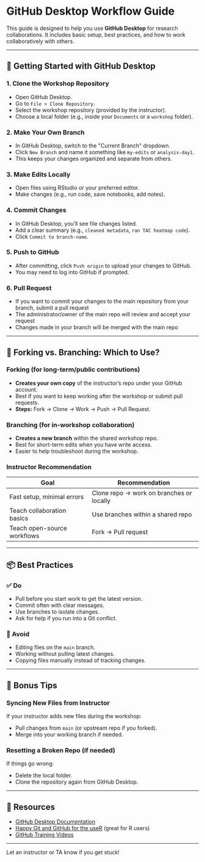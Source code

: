 # GitHub Desktop Workflow Guide

This guide is designed to help you use **GitHub Desktop** for research collaborations. It includes basic setup, best practices, and how to work collaboratively with others.

---

## 🚀 Getting Started with GitHub Desktop

### 1. Clone the Workshop Repository
- Open GitHub Desktop.
- Go to `File > Clone Repository`.
- Select the workshop repository (provided by the instructor).
- Choose a local folder (e.g., inside your `Documents` or a `workshop` folder).

### 2. Make Your Own Branch
- In GitHub Desktop, switch to the "Current Branch" dropdown.
- Click `New Branch` and name it something like `my-edits` or `analysis-day1`.
- This keeps your changes organized and separate from others.

### 3. Make Edits Locally
- Open files using RStudio or your preferred editor.
- Make changes (e.g., run code, save notebooks, add notes).

### 4. Commit Changes
- In GitHub Desktop, you’ll see file changes listed.
- Add a clear summary (e.g., `cleaned metadata`, `ran TAC heatmap code`).
- Click `Commit to branch-name`.

### 5. Push to GitHub
- After committing, click `Push origin` to upload your changes to GitHub.
- You may need to log into GitHub if prompted.

### 6. Pull Request
- If you want to commit your changes to the main repository from your branch, submit a pull request
- The administrator/owner of the main repo will review and accept your request
- Changes made in your branch will be merged with the main repo
---


## 🔁 Forking vs. Branching: Which to Use?

### Forking (for long-term/public contributions)
- **Creates your own copy** of the instructor’s repo under your GitHub account.
- Best if you want to keep working after the workshop or submit pull requests.
- **Steps:** Fork → Clone → Work → Push → Pull Request.

### Branching (for in-workshop collaboration)
- **Creates a new branch** within the shared workshop repo.
- Best for short-term edits when you have write access.
- Easier to help troubleshoot during the workshop.


### Instructor Recommendation
| Goal                        | Recommendation                          |
|-----------------------------|-------------------------------------------|
| Fast setup, minimal errors  | Clone repo → work on branches or locally |
| Teach collaboration basics  | Use branches within a shared repo        |
| Teach open-source workflows | Fork → Pull request                      |

---

## 📦 Best Practices

### ✅ Do
- Pull before you start work to get the latest version.
- Commit often with clear messages.
- Use branches to isolate changes.
- Ask for help if you run into a Git conflict.

### 🚫 Avoid
- Editing files on the `main` branch.
- Working without pulling latest changes.
- Copying files manually instead of tracking changes.

---

## 🧠 Bonus Tips

### Syncing New Files from Instructor
If your instructor adds new files during the workshop:
- Pull changes from `main` (or upstream repo if you forked).
- Merge into your working branch if needed.

### Resetting a Broken Repo (if needed)
If things go wrong:
- Delete the local folder.
- Clone the repository again from GitHub Desktop.

---

## 🔗 Resources
- [GitHub Desktop Documentation](https://docs.github.com/en/desktop)
- [Happy Git and GitHub for the useR](https://happygitwithr.com/) (great for R users)
- [GitHub Training Videos](https://lab.github.com/)

---

Let an instructor or TA know if you get stuck!

